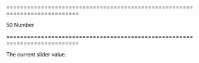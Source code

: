 ===========================================================================
<!--default-->50<!--/default-->
<!--type-->Number<!--/type-->
===========================================================================

<!--shortDescription-->
The current slider value.
<!--/shortDescription-->

<!--fullDescription-->

<!--/fullDescription-->